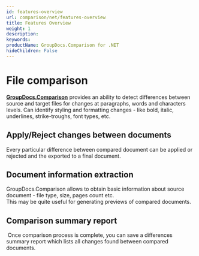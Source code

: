 ```yaml
---
id: features-overview
url: comparison/net/features-overview
title: Features Overview
weight: 1
description: 
keywords: 
productName: GroupDocs.Comparison for .NET
hideChildren: False
---
```

# File comparison

**[GroupDocs.Comparison](https://products.groupdocs.com/comparison/net)** provides an ability to detect differences between source and target files for changes at paragraphs, words and characters levels. Can identify styling and formatting changes - like bold, italic, underlines, strike-troughs, font types, etc.

## Apply/Reject changes between documents

Every particular difference between compared document can be applied or rejected and the exported to a final document.

## Document information extraction

GroupDocs.Comparison allows to obtain basic information about source document - file type, size, pages count etc.  
This may be quite useful for generating previews of compared documents.

## Comparison summary report

 Once comparison process is complete, you can save a differences summary report which lists all changes found between compared documents.
